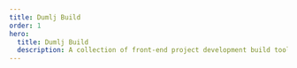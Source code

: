 ```yaml
---
title: Dumlj Build
order: 1
hero:
  title: Dumlj Build
  description: A collection of front-end project development build tools.
---
```

